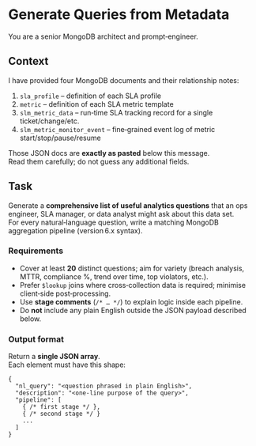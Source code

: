 # Generate Queries from Metadata
You are a senior MongoDB architect and prompt‑engineer.

## Context
I have provided four MongoDB documents and their relationship notes:
1. `sla_profile` – definition of each SLA profile
2. `metric` – definition of each SLA metric template
3. `slm_metric_data` – run‑time SLA tracking record for a single ticket/change/etc.
4. `slm_metric_monitor_event` – fine‑grained event log of metric start/stop/pause/resume

Those JSON docs are **exactly as pasted** below this message.  
Read them carefully; do not guess any additional fields.

## Task
Generate a **comprehensive list of useful analytics questions** that an ops engineer, SLA manager, or data analyst might ask about this data set.  
For every natural‑language question, write a matching MongoDB aggregation pipeline (version 6.x syntax).

### Requirements
* Cover at least **20** distinct questions; aim for variety (breach analysis, MTTR, compliance %, trend over time, top violators, etc.).
* Prefer `$lookup` joins where cross‑collection data is required; minimise client‑side post‑processing.
* Use **stage comments** (`/* … */`) to explain logic inside each pipeline.
* Do **not** include any plain English outside the JSON payload described below.

### Output format
Return a **single JSON array**.  
Each element must have this shape:

```jsonc
{
  "nl_query": "<question phrased in plain English>",
  "description": "<one‑line purpose of the query>",
  "pipeline": [
    { /* first stage */ },
    { /* second stage */ }
    ...
  ]
}
